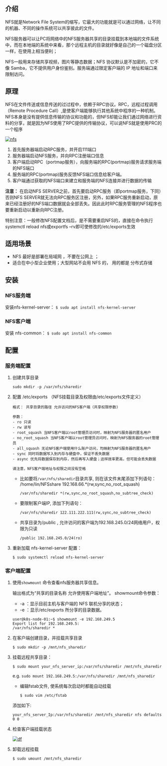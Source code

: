 ##  介绍

NFS就是Network File System的缩写，它最大的功能就是可以通过网络，让不同的机器、不同的操作系统可以共享彼此的文件。

NFS服务器可以让PC将网络中的NFS服务器共享的目录挂载到本地端的文件系统中，而在本地端的系统中来看，那个远程主机的目录就好像是自己的一个磁盘分区一样，在使用上相当便利；

NFS一般用来存储共享视频，图片等静态数据；NFS 协议默认是不加密的，它不像 Samba，它不提供用户身份鉴别。服务端通过限定客户端的 IP 地址和端口来限制访问。



## 原理

NFS在文件传送或信息传送的过过程中，依赖于RPC协议。RPC，远程过程调用（Remote Procedure Call）,是使客户端能够执行其他系统中程序的一种机制。NFS本身是没有提供信息传输的协议和功能的，但NFS却能让我们通过网络进行资料的分享，就是因为NFS使用了RPC提供的传输协议，可以说NFS就是使用PRC的一个程序

[![nfs](https://gitee.com/owen2016/pic-hub/raw/master/pics/20201206224432.png)](https://gitee.com/owen2016/pic-hub/raw/master/pics/20201206224432.png)

1. 首先服务器端启动RPC服务，并开启111端口
2. 服务器端启动NFS服务，并向RPC注册端口信息
3. 客户端启动RPC（portmap服务），向服务端的RPC(portmap)服务请求服务端的NFS端口
4. 服务端的RPC(portmap)服务反馈NFS端口信息给客户端。
5. 客户端通过获取的NFS端口来建立和服务端的NFS连接并进行数据的传输

**注意：** 在启动NFS SERVER之前，首先要启动RPC服务（即portmap服务，下同）否则NFS SERVER就无法向RPC服务区注册，另外，如果RPC服务重新启动，原来已经注册好的NFS端口数据就会全部丢失。因此此时RPC服务管理的NFS程序也要重新启动以重新向RPC注册。

特别注意：一般修改NFS配置文档后，是不需要重启NFS的，直接在命令执行systemctl reload nfs或exportfs –rv即可使修改的/etc/exports生效

## 适用场景

- NFS 最好是部署在局域网 ，不要在公网上 ；
- 适合在中小型企业使用；大型网站不会用 NFS 的， 用的都是 分布式存储

## 安装

### NFS服务端

安装nfs-kernel-server：
`$ sudo apt install nfs-kernel-server`

### NFS客户端

安装 nfs-common：
`$ sudo apt install nfs-common`

## 配置

### 服务端配置

1. 创建共享目录

   `sudo mkdir -p /var/nfs/sharedir`

2. 配置 /etc/exports （NFS挂载目录及权限由/etc/exports文件定义）

   ```shell
   格式： 共享目录的路径 允许访问的NFS客户端（共享权限参数)
   
   参数：
   - ro 只读
   - rw 读写
   - root_squash 当NFS客户端以root管理员访问时，映射为NFS服务器的匿名用户
   - no_root_squash 当NFS客户端以root管理员访问时，映射为NFS服务器的root管理员
   - all_squash 无论NFS客户端使用什么账户访问，均映射为NFS服务器的匿名用户
   - sync 同时将数据写入到内存与硬盘中，保证不丢失数据
   - async 优先将数据保存到内存，然后再写入硬盘；这样效率更高，但可能会丢失数据
   
   请注意，NFS客户端地址与权限之间没有空格
   ```

   - 比如要将`/var/nfs/sharedir`目录共享, 则在该文件末尾添加下列语句：
     /home/lin/NFSshare 192.168.66.*(rw,sync,no_root_squash)

     `/var/nfs/sharedir *(rw,sync,no_root_squash,no_subtree_check)`

   - 要限制客户端IP, 添加下列语句：

     `/var/nfs/sharedir 122.111.222.111(rw,sync,no_subtree_check)`

   - 共享目录为/public , 允许访问的客户端为192.168.245.0/24网络用户，权限为只读

     `/public 192.168.245.0/24(ro)`

3. 重新加载 nfs-kernel-server 配置：

   `$ sudo systemctl reload nfs-kernel-server`

### 客户端配置

1. 使用`showmount` 命令查看nfs服务器共享信息。

   输出格式为“共享的目录名称 允许使用客户端地址”。
   showmount命令参数：

   - -a ：显示目前主机与客户端的 NFS 联机分享的状态；
   - -e ：显示/etc/exports 所分享的目录数据。

   ```shell
   user@k8s-node-01:~$ showmount -e 192.168.249.5
   Export list for 192.168.249.5:
   /var/nfs/sharedir *
   ```

2. 在客户端创建目录，并挂载共享目录

   `$ sudo mkdir -p /mnt/nfs_sharedir`

3. 挂载远程共享目录：

   `$ sudo mount your_nfs_server_ip:/var/nfs/sharedir /mnt/nfs_sharedir`

   e.g. `sudo mount 192.168.249.5:/var/nfs/sharedir /mnt/nfs_sharedir`

   - 编辑fstab文件, 使系统每次启动时都能自动挂载

     `$ sudo vim /etc/fstab`

   添加如下:

   `your_nfs_server_Ip:/var/nfs/sharedir /mnt/nfs_sharedir nfs defaults 0 0`

4. 检查客户端挂载状态

   [![df](https://gitee.com/owen2016/pic-hub/raw/master/pics/20201206224528.png)](https://gitee.com/owen2016/pic-hub/raw/master/pics/20201206224528.png)

5. 卸载远程挂载

   `$ sudo umount /mnt/nfs_sharedir`